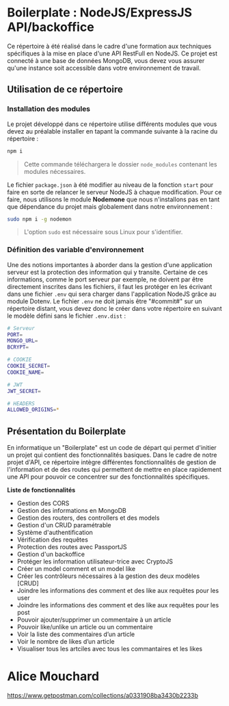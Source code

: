 # Boilerplate : NodeJS/ExpressJS API/backoffice

Ce répertoire à été réalisé dans le cadre d'une formation aux techniques spécifiques à la mise en place d'une API RestFull en NodeJS. Ce projet est connecté à une base de données MongoDB, vous devez vous assurer qu'une instance soit accessible dans votre environnement de travail.

## Utilisation de ce répertoire

### Installation des modules

Le projet développé dans ce répertoire utilise différents modules que vous devez au préalable installer en tapant la commande suivante à la racine du répertoire :

```bash
npm i
```

> Cette commande téléchargera le dossier `node_modules` contenant les modules nécessaires.

Le fichier `package.json` à été modifier au niveau de la fonction `start` pour faire en sorte de relancer le serveur NodeJS à chaque modification. Pour ce faire, nous utilisons le module **Nodemone** que nous n'installons pas en tant que dépendance du projet mais globalement dans notre environnement :

```bash
sudo npm i -g nodemon
```

> L'option `sudo` est nécessaire sous Linux pour s'identifier.

### Définition des variable d'environnement

Une des notions importantes à aborder dans la gestion d'une application serveur est la protection des information qui y transite. Certaine de ces informations, comme le port serveur par exemple, ne doivent par être directement inscrites dans les fichiers, il faut les protéger en les écrivant dans une fichier `.env` qui sera charger dans l'application NodeJS grâce au module Dotenv. Le fichier `.env` ne doit jamais être "#commit#" sur un répertoire distant, vous devez donc le créer dans votre répertoire en suivant le modèle défini sans le fichier `.env.dist` :

```bash
# Serveur
PORT=
MONGO_URL=
BCRYPT=

# COOKIE
COOKIE_SECRET=
COOKIE_NAME=

# JWT
JWT_SECRET=

# HEADERS
ALLOWED_ORIGINS=*
```

## Présentation du Boilerplate

En informatique un "Boilerplate" est un code de départ qui permet d'initier un projet qui contient des fonctionnalités basiques. Dans le cadre de notre projet d'API, ce répertoire intègre différentes fonctionnalités de gestion de l'information et de des routes qui permettent de mettre en place rapidement une API pour pouvoir ce concentrer sur des fonctionnalités spécifiques.

**Liste de fonctionnalités**

- Gestion des CORS
- Gestion des informations en MongoDB
- Gestion des routers, des controllers et des models
- Gestion d'un CRUD paramétrable
- Système d'authentification
- Vérification des requêtes
- Protection des routes avec PassportJS
- Gestion d'un backoffice
- Protéger les information utilisateur-trice avec CryptoJS
- Créer un model comment et un model like
- Créer les contrôleurs nécessaires à la gestion des deux modèles [CRUD]
- Joindre les informations des comment et des like aux requêtes pour les user
- Joindre les informations des comment et des like aux requêtes pour les post
- Pouvoir ajouter/supprimer un commentaire à un article
- Pouvoir like/unlike un article ou un commentaire
- Voir la liste des commentaires d’un article
- Voir le nombre de likes d’un article
- Visualiser tous les artciles avec tous les commantaires et les likes

# Alice Mouchard
https://www.getpostman.com/collections/a0331908ba3430b2233b